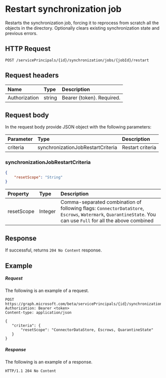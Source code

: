# Restart synchronization job

Restarts the synchronization job, forcing it to reprocess from scratch all the objects in the directory. Optionally clears existing synchronization state and previous errors.

## HTTP Request

```http
POST /servicePrincipals/{id}/synchronization/jobs/{jobId}/restart
```

## Request headers

| Name           | Type    | Description|
|:---------------|:--------|:-----------|
| Authorization  | string  | Bearer {token}. Required. |

## Request body

In the request body provide JSON object with the following parameters:

| Parameter     | Type      | Description    |
|:--------------|:----------|:---------------|
|criteria       |synchronizationJobRestartCriteria |Restart criteria|

### synchronizationJobRestartCriteria

```json
{
    "resetScope": "String"
}
```

| Property      | Type      | Description    |
|:--------------|:----------|:---------------|
|resetScope     |Integer    | Comma-separated combination of following flags: `ConnectorDataStore`, `Escrows`, `Watermark`, `QuarantineState`. You can use `Full` for all the above combined|

## Response

If successful, returns `204 No Content` response.

## Example

##### Request
The following is an example of a request.

```http
POST https://graph.microsoft.com/beta/servicePrincipals/{id}/synchronization/jobs/{jobId}/restart
Authorization: Bearer <token>
Content-type: application/json

{
   "criteria": {
       "resetScope": "ConnectorDataStore, Escrows, QuarantineState"
   }
}
```

##### Response
The following is an example of a response.

```http
HTTP/1.1 204 No Content
```
